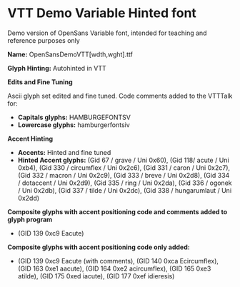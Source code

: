 # VTT Demo Variable Hinted font
Demo version of OpenSans Variable font, intended for teaching and reference purposes only

**Name:** OpenSansDemoVTT[wdth,wght].ttf

**Glyph Hinting:** Autohinted in VTT

**Edits and Fine Tuning** 

Ascii glyph set edited and fine tuned. Code comments added to the VTTTalk for:

- **Capitals glyphs:** HAMBURGEFONTSV 
- **Lowercase glyphs:** hamburgerfontsiv

**Accent Hinting** 

- **Accents:** Hinted and fine tuned
- **Hinted Accent glyphs:** (Gid 67 / grave / Uni 0x60), (Gid 118/ acute / Uni 0xb4), (Gid 330 / circumflex / Uni 0x2c6), (Gid 331 / caron / Uni 0x2c7), (Gid 332 / macron / Uni 0x2c9), (Gid 333 / breve / Uni 0x2d8), (Gid 334 / dotaccent / Uni 0x2d9), (Gid 335 / ring / Uni 0x2da), (Gid 336 / ogonek / Uni 0x2db), (Gid 337 / tilde / Uni 0x2dc), (Gid 338 / hungarumlaut / Uni 0x2dd)

**Composite glyphs with accent positioning code and comments added to glyph program**

- (GID 139 0xc9 Eacute)

**Composite glyphs with accent positioning code only added:**

- (GID 139 0xc9 Eacute (with comments), (GID 140 0xca Ecircumflex), (GID 163 0xe1 aacute), (GID 164 0xe2 acircumflex), (GID 165 0xe3 atilde), (GID 175 0xed iacute), (GID 177 0xef idieresis)





